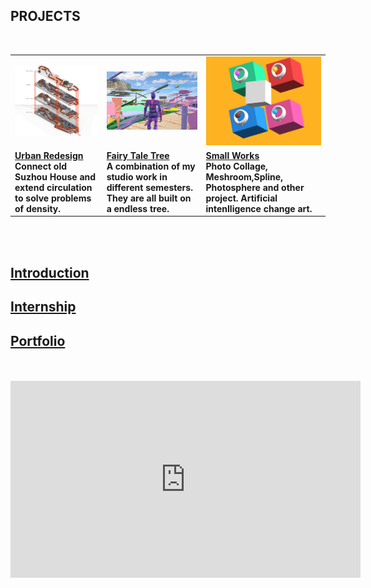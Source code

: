 ## <strong>PROJECTS<strong> <br>
  <br>
<table style="width:100%; border-collapse: collapse; border: none;">
  <tr style="border: none;">
<td style="border: none;"><a href="https://dongzhsarry.github.io/Sarry/suzhou">
         <img alt="1" src="https://github.com/dongzhSarry/Sarry/blob/gh-pages/files/suzhou.jpg?raw=true" width="620"></a></td>
<td style="border: none;"><a href="https://dongzhsarry.github.io/Sarry/fairytree">
         <img alt="2" src="https://github.com/dongzhSarry/Sarry/blob/gh-pages/files/fairytree.jpg?raw=true" width="400"></a></td>
<td style="border: none;"><a href="https://dongzhsarry.github.io/Sarry/spline">
         <img alt="3" src="https://github.com/dongzhSarry/Sarry/blob/gh-pages/files/spline.jpg?raw=true" width="300"></a></td>
 <tr style="border: none;">
<td style="border: none;"><a href="(https://dongzhsarry.github.io/Sarry/suzhou"><b><strong>Urban Redesign</a></strong>  <br/>Connect old Suzhou House and extend circulation to solve problems of density.</b></td>
<td style="border: none;"><a href="(https://dongzhsarry.github.io/Sarry/fairytree"><b><strong>Fairy Tale Tree</a></strong>  <br/>A combination of my studio work in different semesters. They are all built on a endless tree.</b></td>
<td style="border: none;"><a href="https://dongzhsarry.github.io/Sarry/spline"><b><strong>Small Works</a></strong>  <br/>Photo Collage, Meshroom,Spline, Photosphere and other project. Artificial intenlligence  change art.</b></td> 
	</table>
<br>
<br>


## <strong>[Introduction](https://dongzhsarry.github.io/Sarry/me)<strong>

	
## <strong>[Internship](https://dongzhsarry.github.io/Sarry/internship)<strong>
  

## <strong>[Portfolio](https://dongzhsarry.github.io/Sarry/portfolio)<strong>
	
<br>  
<br>
<iframe width="560" height="315" src="https://www.youtube.com/embed/aF9cKedBpz4" title="YouTube video player" frameborder="0" allow="accelerometer; autoplay; clipboard-write; encrypted-media; gyroscope; picture-in-picture" allowfullscreen></iframe>
  

  
